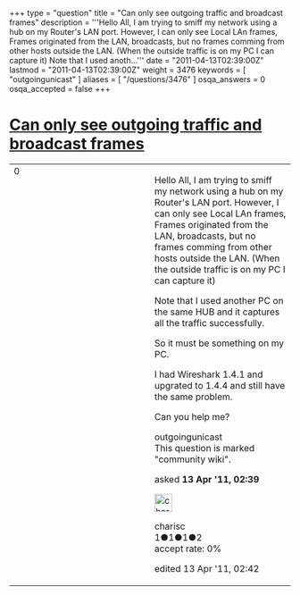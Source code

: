 +++
type = "question"
title = "Can only see outgoing traffic and broadcast frames"
description = '''Hello All, I am trying to smiff my network using a hub on my Router&#x27;s LAN port. However, I can only see Local LAn frames, Frames originated from the LAN, broadcasts, but no frames comming from other hosts outside the LAN. (When the outside traffic is on my PC I can capture it) Note that I used anoth...'''
date = "2011-04-13T02:39:00Z"
lastmod = "2011-04-13T02:39:00Z"
weight = 3476
keywords = [ "outgoingunicast" ]
aliases = [ "/questions/3476" ]
osqa_answers = 0
osqa_accepted = false
+++

<div class="headNormal">

# [Can only see outgoing traffic and broadcast frames](/questions/3476/can-only-see-outgoing-traffic-and-broadcast-frames)

</div>

<div id="main-body">

<div id="askform">

<table id="question-table" style="width:100%;"><colgroup><col style="width: 50%" /><col style="width: 50%" /></colgroup><tbody><tr class="odd"><td style="width: 30px; vertical-align: top"><div class="vote-buttons"><div id="post-3476-score" class="post-score" title="current number of votes">0</div><div id="favorite-count" class="favorite-count"></div></div></td><td><div id="item-right"><div class="question-body"><p>Hello All, I am trying to smiff my network using a hub on my Router's LAN port. However, I can only see Local LAn frames, Frames originated from the LAN, broadcasts, but no frames comming from other hosts outside the LAN. (When the outside traffic is on my PC I can capture it)</p><p>Note that I used another PC on the same HUB and it captures all the traffic successfully.</p><p>So it must be something on my PC.</p><p>I had Wireshark 1.4.1 and upgrated to 1.4.4 and still have the same problem.<br />
</p><p>Can you help me?</p></div><div id="question-tags" class="tags-container tags">outgoingunicast</div><div id="question-controls" class="post-controls"><div class="community-wiki">This question is marked "community wiki".</div></div><div class="post-update-info-container"><div class="post-update-info post-update-info-user"><p>asked <strong>13 Apr '11, 02:39</strong></p><img src="https://secure.gravatar.com/avatar/5ddf08722ae72e2fc5cce472975b6ab1?s=32&amp;d=identicon&amp;r=g" class="gravatar" width="32" height="32" alt="charisc&#39;s gravatar image" /><p>charisc<br />
<span class="score" title="1 reputation points">1</span><span title="1 badges"><span class="badge1">●</span><span class="badgecount">1</span></span><span title="1 badges"><span class="silver">●</span><span class="badgecount">1</span></span><span title="2 badges"><span class="bronze">●</span><span class="badgecount">2</span></span><br />
<span class="accept_rate" title="Rate of the user&#39;s accepted answers">accept rate:</span> <span title="charisc has no accepted answers">0%</span> </br></p></div><div class="post-update-info post-update-info-edited"><p>edited 13 Apr '11, 02:42</p></div></div><div id="comments-container-3476" class="comments-container"></div><div id="comment-tools-3476" class="comment-tools"></div><div class="clear"></div><div id="comment-3476-form-container" class="comment-form-container"></div><div class="clear"></div></div></td></tr></tbody></table>

</div>

</div>

